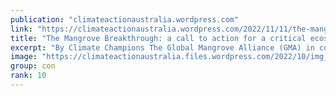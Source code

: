 ```yaml
---
publication: "climateactionaustralia.wordpress.com"
link: "https://climateactionaustralia.wordpress.com/2022/11/11/the-mangrove-breakthrough-a-call-to-action-for-a-critical-ecosystem-climate-champions-regeneration-cop27-climatecrisis-ecologicalcrisis-demand-climateaction-sdg13/"
title: "The Mangrove Breakthrough: a call to action for a critical ecosystem – Climate Champions #Regeneration #COP27 #ClimateCrisis #EcologicalCrisis demand #ClimateAction #SDG13"
excerpt: "By Climate Champions The Global Mangrove Alliance (GMA) in collaboration with the UN Climate Change High-level Champions have identified the need for a unified global approach toward…"
image: "https://climateactionaustralia.files.wordpress.com/2022/10/img_0489.jpg?w=900"
group: con
rank: 10
---
```


